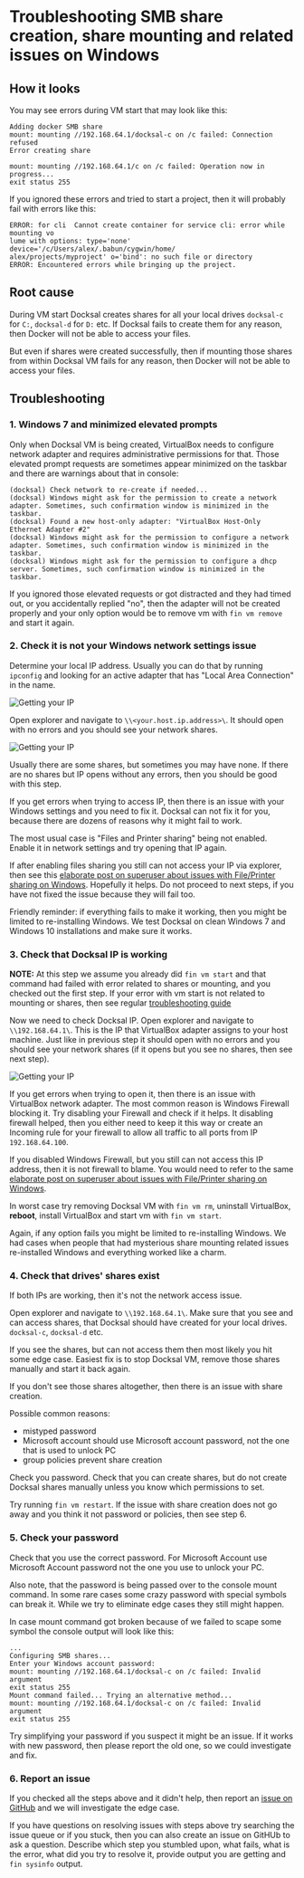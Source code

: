 # Troubleshooting SMB share creation, share mounting and related issues on Windows

## How it looks

You may see errors during VM start that may look like this:

```
Adding docker SMB share
mount: mounting //192.168.64.1/docksal-c on /c failed: Connection refused
Error creating share
```

```
mount: mounting //192.168.64.1/c on /c failed: Operation now in progress...
exit status 255
```

If you ignored these errors and tried to start a project, then it will probably fail with errors like this:

```
ERROR: for cli  Cannot create container for service cli: error while mounting vo
lume with options: type='none' device='/c/Users/alex/.babun/cygwin/home/
alex/projects/myproject' o='bind': no such file or directory
ERROR: Encountered errors while bringing up the project.
```

## Root cause

During VM start Docksal creates shares for all your local drives `docksal-c` for `C:`,
`docksal-d` for `D:` etc. If Docksal fails to create them for any reason,
then Docker will not be able to access your files.

But even if shares were created successfully, then if mounting those shares from within Docksal VM fails
for any reason, then Docker will not be able to access your files.

## Troubleshooting

### 1. Windows 7 and minimized elevated prompts

Only when Docksal VM is being created, VirtualBox needs to configure network adapter
and requires administrative permissions for that.
Those elevated prompt requests are sometimes appear minimized on the taskbar
and there are warnings about that in console:

```
(docksal) Check network to re-create if needed...
(docksal) Windows might ask for the permission to create a network adapter. Sometimes, such confirmation window is minimized in the taskbar.
(docksal) Found a new host-only adapter: "VirtualBox Host-Only Ethernet Adapter #2"
(docksal) Windows might ask for the permission to configure a network adapter. Sometimes, such confirmation window is minimized in the taskbar.
(docksal) Windows might ask for the permission to configure a dhcp server. Sometimes, such confirmation window is minimized in the taskbar.
```

If you ignored those elevated requests or got distracted and they had timed out,
or you accidentally replied "no", then the adapter will not be created properly and
your only option would be to remove vm with `fin vm remove` and start it again.


### 2. Check it is not your Windows network settings issue

Determine your local IP address. Usually you can do that by running `ipconfig` and
looking for an active adapter that has "Local Area Connection" in the name.

![Getting your IP](_img/troubleshooting-smb-getting-your-ip.png)

Open explorer and navigate to `\\<your.host.ip.address>\`.
It should open with no errors and you should see your network shares.

![Getting your IP](_img/troubleshooting-smb-your-shares.png)

Usually there are some shares, but sometimes you may have none. If there are no shares but
IP opens without any errors, then you should be good with this step.

If you get errors when trying to access IP, then there is an issue with your Windows settings and
you need to fix it. Docksal can not fix it for you, because there are dozens of reasons why it
might fail to work.

The most usual case is "Files and Printer sharing" being not enabled. Enable it in network settings and
try opening that IP again.

If after enabling files sharing you still can not access your IP via explorer,
then see this [elaborate post on superuser about issues with File/Printer sharing on Windows](https://superuser.com/a/446500/140872).
Hopefully it helps. Do not proceed to next steps, if you have not fixed the issue
because they will fail too.

Friendly reminder: if everything fails to make it working, then you might be limited to
re-installing Windows. We test Docksal on clean Windows 7 and Windows 10 installations and
make sure it works.


### 3. Check that Docksal IP is working

**NOTE:** At this step we assume you already did `fin vm start` and that command had failed
with error related to shares or mounting, and you checked out the first step. If your error with vm
start is not related to mounting or shares, then see regular [troubleshooting guide](troubleshooting.md)

Now we need to check Docksal IP. Open explorer and navigate to `\\192.168.64.1\`. This is the IP
that VirtualBox adapter assigns to your host machine. Just like in previous step it should open
with no errors and you should see your network shares (if it opens but you see no shares, then
see next step).

![Getting your IP](_img/troubleshooting-smb-your-shares2.png)

If you get errors when trying to open it, then there is an issue with VirtualBox network adapter. The
most common reason is Windows Firewall blocking it. Try disabling your Firewall and check if it
helps. It disabling firewall helped, then you either need to keep it this way or create an
Incoming rule for your firewall to allow all traffic to all ports from IP `192.168.64.100`.

If you disabled Windows Firewall, but you still can not access this IP address, then it is not
firewall to blame. You would need to refer to the same
[elaborate post on superuser about issues with File/Printer sharing on Windows](https://superuser.com/a/446500/140872).

In worst case try removing Docksal VM with `fin vm rm`, uninstall VirtualBox, **reboot**, install
VirtualBox and start vm with `fin vm start`.

Again, if any option fails you might be limited to re-installing Windows. We had cases when
people that had mysterious share mounting related issues re-installed Windows and everything
worked like a charm.

### 4. Check that drives' shares exist

If both IPs are working, then it's not the network access issue.

Open explorer and navigate to `\\192.168.64.1\`. Make sure that you see and can
access shares, that Docksal should have created for your local drives. `docksal-c`, `docksal-d` etc.

If you see the shares, but can not access them then most likely you hit some edge case. Easiest
fix is to stop Docksal VM, remove those shares manually and start it back again.

If you don't see those shares altogether, then there is an issue with share creation.

Possible common reasons:

* mistyped password
* Microsoft account should use Microsoft account password, not the one that is used to unlock PC
* group policies prevent share creation

Check you password. Check that you can create shares, but do not create Docksal shares manually
unless you know which permissions to set.

Try running `fin vm restart`. If the issue with share creation does not go away and you think
it not password or policies, then see step 6.

### 5. Check your password

Check that you use the correct password. For Microsoft Account use Microsoft Account password
not the one you use to unlock your PC.

Also note, that the password is being passed over to the console mount command. In some rare
cases some crazy password with special symbols can break it. While we try to eliminate edge cases
they still might happen.

In case mount command got broken because of we failed to scape some symbol the console output
will look like this:

```
...
Configuring SMB shares...
Enter your Windows account password:
mount: mounting //192.168.64.1/docksal-c on /c failed: Invalid argument
exit status 255
Mount command failed... Trying an alternative method...
mount: mounting //192.168.64.1/docksal-c on /c failed: Invalid argument
exit status 255
```

Try simplifying your password if you suspect it might be an issue. If it works with new password,
then please report the old one, so we could investigate and fix.

### 6. Report an issue

If you checked all the steps above and it didn't help, then report an
[issue on GitHub](https://github.com/docksal/docksal/issues) and we will investigate the edge case.

If you have questions on resolving issues with steps above try searching the issue queue or
if you stuck, then you can also create an issue on GitHUb to ask a question. Describe which step
you stumbled upon, what fails, what is the error, what did you try to resolve it, provide output
you are getting and `fin sysinfo` output.